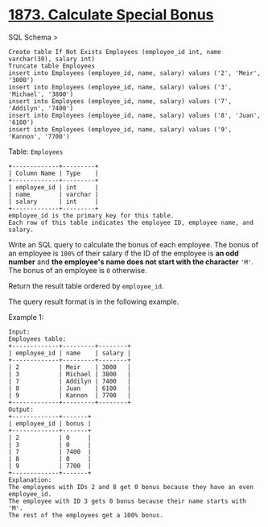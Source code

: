 # [1873. Calculate Special Bonus](https://leetcode.com/problems/calculate-special-bonus/)

SQL Schema >

    Create table If Not Exists Employees (employee_id int, name varchar(30), salary int)
    Truncate table Employees
    insert into Employees (employee_id, name, salary) values ('2', 'Meir', '3000')
    insert into Employees (employee_id, name, salary) values ('3', 'Michael', '3800')
    insert into Employees (employee_id, name, salary) values ('7', 'Addilyn', '7400')
    insert into Employees (employee_id, name, salary) values ('8', 'Juan', '6100')
    insert into Employees (employee_id, name, salary) values ('9', 'Kannon', '7700')

Table: `Employees`

    +-------------+---------+
    | Column Name | Type    |
    +-------------+---------+
    | employee_id | int     |
    | name        | varchar |
    | salary      | int     |
    +-------------+---------+
    employee_id is the primary key for this table.
    Each row of this table indicates the employee ID, employee name, and salary.

Write an SQL query to calculate the bonus of each employee. The bonus of an employee is `100%` of their salary if the ID of the employee is **an odd number** and **the employee's name does not start with the character** `'M'`. The bonus of an employee is `0` otherwise.

Return the result table ordered by `employee_id`.

The query result format is in the following example.

Example 1:

    Input:
    Employees table:
    +-------------+---------+--------+
    | employee_id | name    | salary |
    +-------------+---------+--------+
    | 2           | Meir    | 3000   |
    | 3           | Michael | 3800   |
    | 7           | Addilyn | 7400   |
    | 8           | Juan    | 6100   |
    | 9           | Kannon  | 7700   |
    +-------------+---------+--------+
    Output:
    +-------------+-------+
    | employee_id | bonus |
    +-------------+-------+
    | 2           | 0     |
    | 3           | 0     |
    | 7           | 7400  |
    | 8           | 0     |
    | 9           | 7700  |
    +-------------+-------+
    Explanation:
    The employees with IDs 2 and 8 get 0 bonus because they have an even employee_id.
    The employee with ID 3 gets 0 bonus because their name starts with 'M'.
    The rest of the employees get a 100% bonus.

